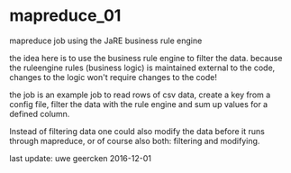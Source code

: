 # mapreduce_01
mapreduce job using the JaRE business rule engine

the idea here is to use the business rule engine to filter the data. because
the ruleengine rules (business logic) is maintained external to the code, changes
to the logic won't require changes to the code!

the job is an example job to read rows of csv data, create a key from a config file,
filter the data with the rule engine and sum up values for a defined column.

Instead of filtering data one could also modify the data before it runs through mapreduce,
or of course also both: filtering and modifying.

last update: uwe geercken 2016-12-01
